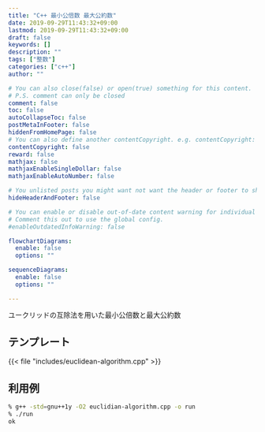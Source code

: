 ```yaml
---
title: "C++ 最小公倍数 最大公約数"
date: 2019-09-29T11:43:32+09:00
lastmod: 2019-09-29T11:43:32+09:00
draft: false
keywords: []
description: ""
tags: ["整数"]
categories: ["c++"]
author: ""

# You can also close(false) or open(true) something for this content.
# P.S. comment can only be closed
comment: false
toc: false
autoCollapseToc: false
postMetaInFooter: false
hiddenFromHomePage: false
# You can also define another contentCopyright. e.g. contentCopyright: "This is another copyright."
contentCopyright: false
reward: false
mathjax: false
mathjaxEnableSingleDollar: false
mathjaxEnableAutoNumber: false

# You unlisted posts you might want not want the header or footer to show
hideHeaderAndFooter: false

# You can enable or disable out-of-date content warning for individual post.
# Comment this out to use the global config.
#enableOutdatedInfoWarning: false

flowchartDiagrams:
  enable: false
  options: ""

sequenceDiagrams: 
  enable: false
  options: ""

---
```


ユークリッドの互除法を用いた最小公倍数と最大公約数
<!--more-->

## テンプレート
{{< file "includes/euclidean-algorithm.cpp" >}}

## 利用例
```sh
% g++ -std=gnu++1y -O2 euclidian-algorithm.cpp -o run
% ./run
ok
```
